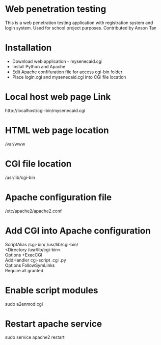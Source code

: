 # Web penetration testing
This is a web penetration testing application with registration system and login system. Used for school project purposes. 
Contributed by Anson Tan

# Installation
- Download web application - mysenecaid.cgi
- Install Python and Apache
- Edit Apache confifuration file for access cgi-bin folder
- Place login.cgi and mysenecaid.cgi into CGI file location

# Local host web page Link
http://localhost/cgi-bin/mysenecaid.cgi

# HTML web page location
/var/www

# CGI file location
/usr/lib/cgi-bin

# Apache configuration file
/etc/apache2/apache2.conf

# Add CGI into Apache configuration
ScriptAlias /cgi-bin/ /usr/lib/cgi-bin/  
<Directory /usr/lib/cgi-bin>  
Options +ExecCGI  
AddHandler cgi-script .cgi .py  
Options FollowSymLinks  
Require all granted  
</Directory>  

# Enable script modules
sudo a2enmod cgi

# Restart apache service
sudo service apache2 restart

